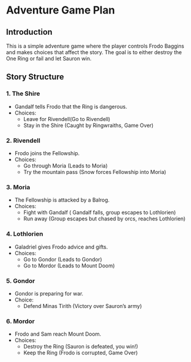 # Adventure Game Plan

## Introduction
This is a simple adventure game where the player controls Frodo Baggins and makes choices that affect the story. The goal is to either destroy the One Ring or fail and let Sauron win.

## Story Structure

### 1. The Shire
- Gandalf tells Frodo that the Ring is dangerous.
- Choices:
  - Leave for Rivendell(Go to Rivendell)
  - Stay in the Shire (Caught by Ringwraiths, Game Over)

### 2. Rivendell
- Frodo joins the Fellowship.
- Choices:
  - Go through Moria (Leads to Moria)
  - Try the mountain pass (Snow forces Fellowship into Moria)

### 3. Moria
- The Fellowship is attacked by a Balrog.
- Choices:
  - Fight with Gandalf ( Gandalf falls, group escapes to Lothlorien)
  - Run away (Group escapes but chased by orcs, reaches Lothlorien)

### 4. Lothlorien
- Galadriel gives Frodo advice and gifts.
- Choices:
  - Go to Gondor (Leads to Gondor)
  - Go to Mordor (Leads to Mount Doom)

### 5. Gondor
- Gondor is preparing for war.
- Choice:
  - Defend Minas Tirith (Victory over Sauron’s army)

### 6. Mordor
- Frodo and Sam reach Mount Doom.
- Choices:
  - Destroy the Ring (Sauron is defeated, you win!)
  - Keep the Ring (Frodo is corrupted, Game Over)







